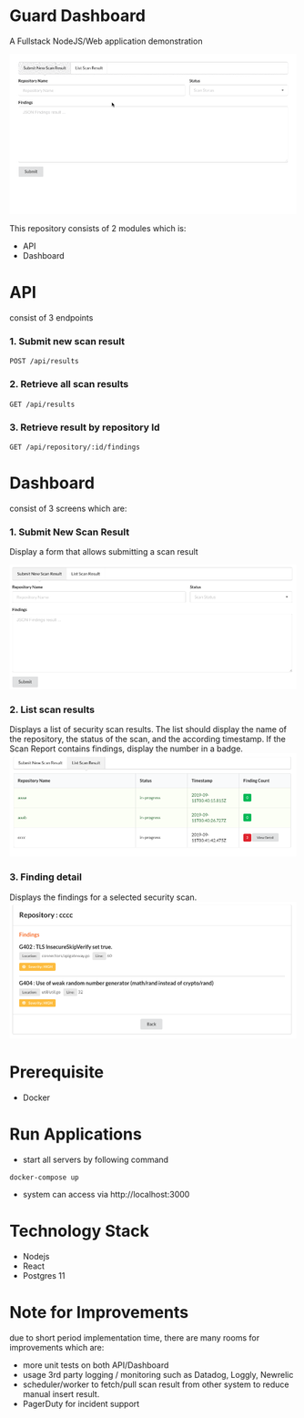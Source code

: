 # Guard Dashboard
A Fullstack NodeJS/Web application demonstration

![screenshot](./docs/screen.gif)

This repository consists of 2 modules which is:

- API
- Dashboard

# API

consist of 3 endpoints

### 1. Submit new scan result
```
POST /api/results
```
### 2. Retrieve all scan results
```
GET /api/results
```
### 3. Retrieve result by repository Id
```
GET /api/repository/:id/findings
```

# Dashboard
consist of 3 screens which are:

### 1. Submit New Scan Result
Display a form that allows submitting a scan result

![new-scan-result-screen](./docs/screen-submit-new-scan.png)

### 2. List scan results
Displays a list of security scan results. The list should display the name of the repository, the status of the scan, and the according timestamp. If the Scan Report contains findings, display the number in a badge.
![list-scan-result-screen](./docs/screen-list-repository.png)

### 3. Finding detail
Displays the findings for a selected security scan.
![finding-detail](./docs/screen-finding-detail.png)

# Prerequisite 
 - Docker

# Run Applications
 
 - start all servers by following command

 ```
 docker-compose up
 ```

 - system can access via http://localhost:3000


# Technology Stack
 - Nodejs
 - React
 - Postgres 11

# Note for Improvements
due to short period implementation time, there are many rooms for improvements which are:
- more unit tests on both API/Dashboard
- usage 3rd party logging / monitoring such as Datadog, Loggly, Newrelic
- scheduler/worker to fetch/pull scan result from other system to reduce manual insert result.
- PagerDuty for incident support